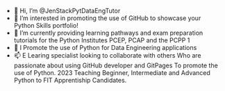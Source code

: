 - 👋 Hi, I’m @JenStackPytDataEngTutor
- 👀 I’m interested in promoting the 
     use of GitHub to showcase your Python Skills portfolio!
- 🌱 I’m currently providing learning pathways and exam preparation 
     tutorials for the Python Institutes PCEP, PCAP and the PCPP 1
- 💞️ I Promote the use of Python for Data Engineering applications 
- 📫 E Learing specialist looking to collaborate with others 
      Who are passionate about using GitHub developer and GitPages 
      To promote the use of Python.
  2023 Teaching Beginner, Intermediate and Advanced Python to FIT Apprentiship Candidates.

<!---
JenStackPytDataEngTutor/JenStackPytDataEngTutor is a ✨ special ✨ repository because its `README.md` (this file) appears on your GitHub profile.
You can click the Preview link to take a look at your changes.
--->
